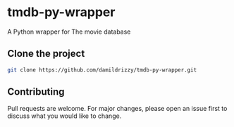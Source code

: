 # tmdb-py-wrapper

 A Python wrapper for The movie database

## Clone the project



```bash
git clone https://github.com/damildrizzy/tmdb-py-wrapper.git
```



## Contributing
Pull requests are welcome. For major changes, please open an issue first to discuss what you would like to change.

